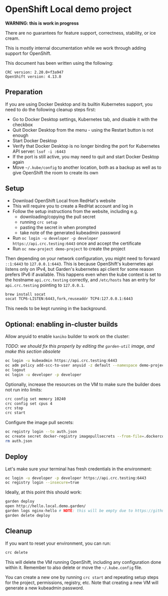# OpenShift Local demo project

**WARNING: this is work in progress**

There are no guarantees for feature support, correctness, stability, or ice cream.

This is mostly internal documentation while we work through adding support for OpenShift.

This document has been written using the following:

```
CRC version: 2.20.0+f3a947
OpenShift version: 4.13.0
```

## Preparation

If you are using Docker Desktop and its builtin Kubernetes support, you need to do the following cleanup steps first:

- Go to Docker Desktop settings, Kubernetes tab, and disable it with the checkbox
- Quit Docker Desktop from the menu - using the Restart button is not enough
- Start Docker Desktop
- Verify that Docker Desktop is no longer binding the port for Kubernetes API server: `lsof -i :6443`
- If the port is still active, you may need to quit and start Docker Desktop again
- Move `~/.kube/config` to another location, both as a backup as well as to give OpenShift the room to create its own

## Setup

- Download OpenShift Local from RedHat's website
- This will require you to create a RedHat account and log in
- Follow the setup instructions from the website, including e.g.
  - downloading/copying the pull secret
  - running `crc setup`
  - pasting the secret in when prompted
  - take note of the generated kubeadmin password
- Run `oc login -u developer -p developer https://api.crc.testing:6443` once and accept the certificate
- Run `oc new-project demo-project` to create the project

Then depending on your network configuration, you might need to forward `::1:6443` to `127.0.0.1:6443`. This is because OpenShift's kubernetes api listens only on IPv4, but Garden's kubernetes api client for some reason prefers IPv6 if available. This happens even when the kube context is set to the hostname `api.crc.testing` correctly, and `/etc/hosts` has an entry for `api.crc.testing` pointing to `127.0.0.1`.

```bash
brew install socat
socat TCP6-LISTEN:6443,fork,reuseaddr TCP4:127.0.0.1:6443
```

This needs to be kept running in the background.

## Optional: enabling in-cluster builds

Allow anyuid to enable `kaniko` builder to work on the cluster:

_TODO: we should fix this properly by editing the `garden-util` image, and make this section obsolete_

```bash
oc login -u kubeadmin https://api.crc.testing:6443
oc adm policy add-scc-to-user anyuid -z default --namespace demo-project
oc logout
oc login -u developer -p developer
```

Optionally, increase the resources on the VM to make sure the builder does not run into limits:

```bash
crc config set memory 10240
crc config set cpus 4
crc stop
crc start
```

Configure the image pull secrets:

```bash
oc registry login --to auth.json
oc create secret docker-registry imagepullsecrets --from-file=.dockerconfigjson=auth.json
rm auth.json
```

## Deploy

Let's make sure your terminal has fresh credentials in the environment:

```bash
oc login -u developer -p developer https://api.crc.testing:6443
oc registry login --insecure=true
```

Ideally, at this point this should work:

```bash
garden deploy
open http://hello.local.demo.garden/
garden logs nginx-hello # NOTE: this will be empty due to https://github.com/sclorg/nginx-container/issues/94
garden delete deploy
```

## Cleanup

If you want to reset your environment, you can run:

```bash
crc delete
```

This will delete the VM running OpenShift, including any configuration done within it. Remember to also delete or move the `~/.kube.config` file.

You can create a new one by running `crc start` and repeating setup steps for the project, permissions, registry, etc.
Note that creating a new VM will generate a new kubeadmin password.
